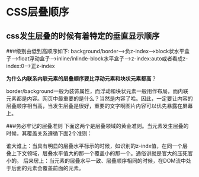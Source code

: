 # CSS层叠顺序
## css发生层叠的时候有着特定的垂直显示顺序
###级别由低到高顺序如下:
background/border-->负z-index-->block状水平盒子-->float浮动盒子-->inline/inlinde-block水平盒子-->z-index:auto或者看成z-index:0-->正z-index

**为什么内联系内联元素的层叠顺序要比浮动元素和块状元素都高**？

border/background一般为装饰属性，而浮动和块状元素一般用作布局，而内联元素都是内容。网页中最重要的是什么？当然是内容了哈。因此，一定要让内容的层叠顺序相当高，当发生层叠是很好，重要的文字啊图片内容可以优先暴露在屏幕上。



###务必牢记的层叠准则
下面这两个是层叠领域的黄金准则。当元素发生层叠的时候，其覆盖关系遵循下面2个准则：

谁大谁上：当具有明显的层叠水平标示的时候，如识别的z-indx值，在同一个层叠上下文领域，层叠水平值大的那一个覆盖小的那一个。通俗讲就是官大的压死官小的。
后来居上：当元素的层叠水平一致、层叠顺序相同的时候，在DOM流中处于后面的元素会覆盖前面的元素。